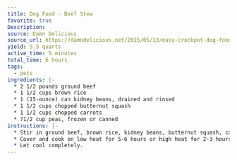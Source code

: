 ```yaml
---
title: Dog Food - Beef Stew
favorite: true
Description: 
source: Damn Delicious
source_url: https://damndelicious.net/2015/05/13/easy-crockpot-dog-food/
yield: 5.5 quarts
active_time: 5 minutes
total_time: 6 hours
tags: 
  - pets
ingredients: |-
  * 2 1/2 pounds ground beef 
  * 1 1/2 cups brown rice 
  * 1 (15-ounce) can kidney beans, drained and rinsed 
  * 1 1/2 cups chopped butternut squash 
  * 1 1/2 cups chopped carrots 
  * 71/2 cup peas, frozen or canned 
instructions: |-
  * Stir in ground beef, brown rice, kidney beans, butternut squash, carrots, peas and 4 cups water into a 6-qt slow cooker. 
  * Cover and cook on low heat for 5-6 hours or high heat for 2-3 hours, stirring as needed. 
  * Let cool completely. 
---
```

